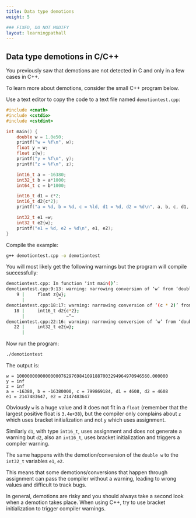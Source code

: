 ```yaml
---
title: Data type demotions
weight: 5

### FIXED, DO NOT MODIFY
layout: learningpathall
---
```


## Data type demotions in C/C++

You previously saw that demotions are not detected in C and only in a few cases in C++. 

To learn more about demotions, consider the small C++ program below.

Use a text editor to copy the code to a text file named `demotiontest.cpp`:

```C++
#include <cmath>
#include <cstdio>
#include <cstdint>

int main() {
    double w = 1.0e50;
    printf("w = %f\n", w);
    float y = w;
    float z{w};
    printf("y = %f\n", y);
    printf("z = %f\n", z);

    int16_t a = -16380;
    int32_t b = a*1000;
    int64_t c = b*1000;

    int16_t d1 = c*2;
    int16_t d2{c*2};
    printf("a = %d, b = %d, c = %ld, d1 = %d, d2 = %d\n", a, b, c, d1, d2);

    int32_t e1 =w;
    int32_t e2{w};
    printf("e1 = %d, e2 = %d\n", e1, e2);
}
```

Compile the example:

```bash
g++ demotiontest.cpp -o demotiontest
```

You will most likely get the following warnings but the program will compile successfully:

```bash
demotiontest.cpp: In function ‘int main()’:
demotiontest.cpp:9:13: warning: narrowing conversion of ‘w’ from ‘double’ to ‘float’ [-Wnarrowing]
    9 |     float z{w};
      |             ^
demotiontest.cpp:18:17: warning: narrowing conversion of ‘(c * 2)’ from ‘int64_t’ {aka ‘long int’} to ‘int16_t’ {aka ‘short int’} [-Wnarrowing]
   18 |     int16_t d2{c*2};
      |                ~^~
demotiontest.cpp:22:16: warning: narrowing conversion of ‘w’ from ‘double’ to ‘int32_t’ {aka ‘int’} [-Wnarrowing]
   22 |     int32_t e2{w};
      |
```

Now run the program:

```bash
./demotiontest 
```

The output is:

```output
w = 100000000000000007629769841091887003294964970946560.000000
y = inf
z = inf
a = -16380, b = -16380000, c = 799869184, d1 = 4608, d2 = 4608
e1 = 2147483647, e2 = 2147483647
```

Obviously `w` is a huge value and it does not fit in a `float` (remember that the largest positive float is `3.4e+38`), but the compiler only complains about `z` which uses bracket initialization and not `y` which uses assignment. 

Similarly `d1`, with type `int16_t`, uses assignment and does not generate a warning but `d2`, also an `int16_t`, uses bracket initialization and triggers a compiler warning.

The same happens with the demotion/conversion of the `double w` to the `int32_t` variables `e1`, `e2`.

This means that some demotions/conversions that happen through assignment can pass the compiler without a warning, leading to wrong values and difficult to track bugs.

In general, demotions are risky and you should always take a second look when a demotion takes place. When using C++, try to use bracket initialization to trigger compiler warnings.
